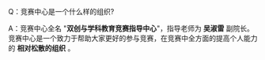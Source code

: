 Q：竞赛中心是一个什么样的组织?

A：竞赛中心全名 "__双创与学科教育竞赛指导中心__"，指导老师为 __吴淑雷__ 副院长。竞赛中心是一个致力于帮助大家更好的参与竞赛，在竞赛中全方面的提高个人能力的 __相对松散的组织__ 。